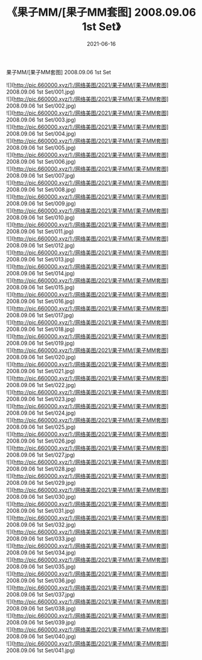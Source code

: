 ﻿---
layout: post
title:  《果子MM/[果子MM套图] 2008.09.06 1st Set》
date:   2021-06-16
img: http://pic.660000.xyz/1:/网络美图/2021/果子MM/[果子MM套图] 2008.09.06 1st Set/000.jpg
categories: [美女, 清纯, 唯美]
---

果子MM/[果子MM套图] 2008.09.06 1st Set

 ![](http://pic.660000.xyz/1:/网络美图/2021/果子MM/[果子MM套图] 2008.09.06 1st Set/001.jpg) <br>![](http://pic.660000.xyz/1:/网络美图/2021/果子MM/[果子MM套图] 2008.09.06 1st Set/002.jpg) <br>![](http://pic.660000.xyz/1:/网络美图/2021/果子MM/[果子MM套图] 2008.09.06 1st Set/003.jpg) <br>![](http://pic.660000.xyz/1:/网络美图/2021/果子MM/[果子MM套图] 2008.09.06 1st Set/004.jpg) <br>![](http://pic.660000.xyz/1:/网络美图/2021/果子MM/[果子MM套图] 2008.09.06 1st Set/005.jpg) <br>![](http://pic.660000.xyz/1:/网络美图/2021/果子MM/[果子MM套图] 2008.09.06 1st Set/006.jpg) <br>![](http://pic.660000.xyz/1:/网络美图/2021/果子MM/[果子MM套图] 2008.09.06 1st Set/007.jpg) <br>![](http://pic.660000.xyz/1:/网络美图/2021/果子MM/[果子MM套图] 2008.09.06 1st Set/008.jpg) <br>![](http://pic.660000.xyz/1:/网络美图/2021/果子MM/[果子MM套图] 2008.09.06 1st Set/009.jpg) <br>![](http://pic.660000.xyz/1:/网络美图/2021/果子MM/[果子MM套图] 2008.09.06 1st Set/010.jpg) <br>![](http://pic.660000.xyz/1:/网络美图/2021/果子MM/[果子MM套图] 2008.09.06 1st Set/011.jpg) <br>![](http://pic.660000.xyz/1:/网络美图/2021/果子MM/[果子MM套图] 2008.09.06 1st Set/012.jpg) <br>![](http://pic.660000.xyz/1:/网络美图/2021/果子MM/[果子MM套图] 2008.09.06 1st Set/013.jpg) <br>![](http://pic.660000.xyz/1:/网络美图/2021/果子MM/[果子MM套图] 2008.09.06 1st Set/014.jpg) <br>![](http://pic.660000.xyz/1:/网络美图/2021/果子MM/[果子MM套图] 2008.09.06 1st Set/015.jpg) <br>![](http://pic.660000.xyz/1:/网络美图/2021/果子MM/[果子MM套图] 2008.09.06 1st Set/016.jpg) <br>![](http://pic.660000.xyz/1:/网络美图/2021/果子MM/[果子MM套图] 2008.09.06 1st Set/017.jpg) <br>![](http://pic.660000.xyz/1:/网络美图/2021/果子MM/[果子MM套图] 2008.09.06 1st Set/018.jpg) <br>![](http://pic.660000.xyz/1:/网络美图/2021/果子MM/[果子MM套图] 2008.09.06 1st Set/019.jpg) <br>![](http://pic.660000.xyz/1:/网络美图/2021/果子MM/[果子MM套图] 2008.09.06 1st Set/020.jpg) <br>![](http://pic.660000.xyz/1:/网络美图/2021/果子MM/[果子MM套图] 2008.09.06 1st Set/021.jpg) <br>![](http://pic.660000.xyz/1:/网络美图/2021/果子MM/[果子MM套图] 2008.09.06 1st Set/022.jpg) <br>![](http://pic.660000.xyz/1:/网络美图/2021/果子MM/[果子MM套图] 2008.09.06 1st Set/023.jpg) <br>![](http://pic.660000.xyz/1:/网络美图/2021/果子MM/[果子MM套图] 2008.09.06 1st Set/024.jpg) <br>![](http://pic.660000.xyz/1:/网络美图/2021/果子MM/[果子MM套图] 2008.09.06 1st Set/025.jpg) <br>![](http://pic.660000.xyz/1:/网络美图/2021/果子MM/[果子MM套图] 2008.09.06 1st Set/026.jpg) <br>![](http://pic.660000.xyz/1:/网络美图/2021/果子MM/[果子MM套图] 2008.09.06 1st Set/027.jpg) <br>![](http://pic.660000.xyz/1:/网络美图/2021/果子MM/[果子MM套图] 2008.09.06 1st Set/028.jpg) <br>![](http://pic.660000.xyz/1:/网络美图/2021/果子MM/[果子MM套图] 2008.09.06 1st Set/029.jpg) <br>![](http://pic.660000.xyz/1:/网络美图/2021/果子MM/[果子MM套图] 2008.09.06 1st Set/030.jpg) <br>![](http://pic.660000.xyz/1:/网络美图/2021/果子MM/[果子MM套图] 2008.09.06 1st Set/031.jpg) <br>![](http://pic.660000.xyz/1:/网络美图/2021/果子MM/[果子MM套图] 2008.09.06 1st Set/032.jpg) <br>![](http://pic.660000.xyz/1:/网络美图/2021/果子MM/[果子MM套图] 2008.09.06 1st Set/033.jpg) <br>![](http://pic.660000.xyz/1:/网络美图/2021/果子MM/[果子MM套图] 2008.09.06 1st Set/034.jpg) <br>![](http://pic.660000.xyz/1:/网络美图/2021/果子MM/[果子MM套图] 2008.09.06 1st Set/035.jpg) <br>![](http://pic.660000.xyz/1:/网络美图/2021/果子MM/[果子MM套图] 2008.09.06 1st Set/036.jpg) <br>![](http://pic.660000.xyz/1:/网络美图/2021/果子MM/[果子MM套图] 2008.09.06 1st Set/037.jpg) <br>![](http://pic.660000.xyz/1:/网络美图/2021/果子MM/[果子MM套图] 2008.09.06 1st Set/038.jpg) <br>![](http://pic.660000.xyz/1:/网络美图/2021/果子MM/[果子MM套图] 2008.09.06 1st Set/039.jpg) <br>![](http://pic.660000.xyz/1:/网络美图/2021/果子MM/[果子MM套图] 2008.09.06 1st Set/040.jpg) <br>![](http://pic.660000.xyz/1:/网络美图/2021/果子MM/[果子MM套图] 2008.09.06 1st Set/041.jpg) <br>